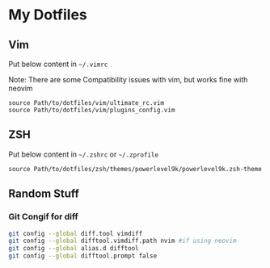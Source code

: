 # My Dotfiles

## Vim

Put below content in `~/.vimrc`

Note: There are some Compatibility issues with vim, but works fine with neovim 

```vim
source Path/to/dotfiles/vim/ultimate_rc.vim
source Path/to/dotfiles/vim/plugins_config.vim
```

## ZSH

Put below content in `~/.zshrc` or `~/.zprofile`

```
source Path/to/dotfiles/zsh/themes/powerlevel9k/powerlevel9k.zsh-theme
```

## Random Stuff

### Git Congif for diff

```bash
git config --global diff.tool vimdiff
git config --global difftool.vimdiff.path nvim #if using neovim 
git config --global alias.d difftool
git config --global difftool.prompt false
```
